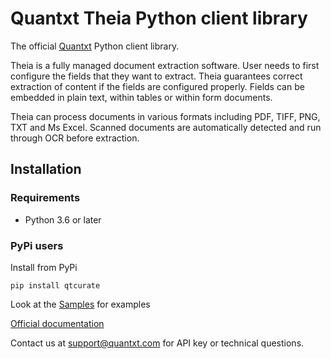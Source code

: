 # Quantxt Theia Python client library


The official [Quantxt][quantxt] Python client library.

Theia is a fully managed document extraction software. User needs to first configure the fields that they want to extract. Theia guarantees correct extraction of content if the fields are configured properly. Fields can be embedded in plain text, within tables or within form documents.

Theia can process documents in various formats including PDF, TIFF, PNG, TXT and Ms Excel. Scanned documents are automatically detected and run through OCR before extraction. 


## Installation

### Requirements

- Python 3.6 or later


### PyPi users

Install from PyPi

```
pip install qtcurate
```

[quantxt]: http://quantxt.com

Look at the [Samples](sample) for examples

[Official documentation](http://quantxt.com/pages/documentation.html)

Contact us at <support@quantxt.com> for API key or technical questions.
